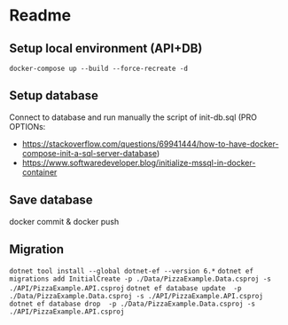 # Readme

## Setup local environment (API+DB)
`docker-compose up --build --force-recreate -d`

## Setup database
Connect to database and run manually the script of init-db.sql
(PRO OPTIONs:
- https://stackoverflow.com/questions/69941444/how-to-have-docker-compose-init-a-sql-server-database)
- https://www.softwaredeveloper.blog/initialize-mssql-in-docker-container

## Save database
docker commit & docker push


## Migration
`dotnet tool install --global dotnet-ef --version 6.*`
`dotnet ef migrations add InitialCreate -p ./Data/PizzaExample.Data.csproj -s ./API/PizzaExample.API.csproj`
`dotnet ef database update  -p ./Data/PizzaExample.Data.csproj -s ./API/PizzaExample.API.csproj`
`dotnet ef database drop  -p ./Data/PizzaExample.Data.csproj -s ./API/PizzaExample.API.csproj`